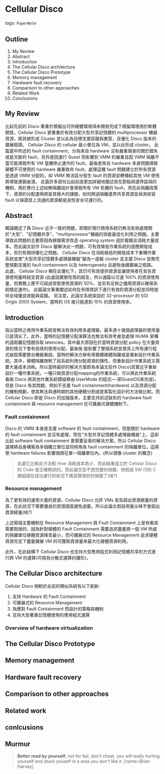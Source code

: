 Cellular Disco
===
###### tags: `PaperNote`

## Outline

1. My Review
2. Abstract
3. Introduction
4. The Cellular Disco architecture
5. The Cellular Disco Prototype
6. Memory management
7. Hardware fault recovery
8. Comparison to other approaches
9. Related Work
10. Conclusions

## My Review
比起先前的 Disco 著重於模擬出可供硬體環境項未開發完成下模擬環境用於軟體開發，Cellular Disco 更著重於有效分配大型共享記憶體的 multiprocessor 機器資源，將其塑形成 Cluster 並以此為目標支援容錯與異質，且優化 Disco 版本的擴展瓶頸。
Cellular Disco 的 cellular 最小單位為 VM，並以此形成 cluster。
此篇當中所述的 fault containment，分為來自 hardware 沒有嚴重傷害的關於錯失或是叉斷的 fault，另外是因運行 
Guest 而影響到 VMM 的嚴重且因 VMM 隔離不當可能導致所有 VM 當機停止運作的 fault，最後是來自 hardware 本身問題導致硬體不可使用的 hardware 嚴重致命 fault。處理這種 fault 問題建立於所有資源是透過 VMM 分配的，如 VMM 無法區分發生 fault 的資源並轉傳給其他 VM 使用將導致連鎖崩潰。
此篇許多部份比起前座更加詳細地闡述其在節點與邊界區隔的機制，用於應付上述如無隔離設計會導致所有 VM 死機的 fault，而在此隔離政策下，資源的分配運用將是其極大的課題，如何跨過隔離邊界共享資源並偵測收容 fault 以保證其上流通的資源都是良性安全可運行的。

## Abstract
概論闡述了與 Disco 近乎一致的問題，即關於現行商用系統仍無法有效處理關於"大型"、"記憶體共享"、"multiprocessor"機器的效能最佳化利用之問題。主要導致此問題的主要原因為根據需求改造 operating system 過於複雜且消耗大量成本。而此論文前作 Disco 雖解決此一問題，可有效降低作業系統的適應開發成本，但仍有期待優化之問題。
Cellular Disco 在消耗極低的開發成本下重構作業系統並使"大型共享記憶體多處理器機器"變為一虛擬 cluster 並支援 Disco 並無完整規劃支援的 fault containment 以及 heterogeneity 且避免後續擴展之瓶頸。
此處， Cellular Disco 稱在此優化下，其仍可有效提供資源並讓使用者在宣告資源使用量時超支資源 (此處因實驗性質的超支，所以通篇以可達 100% 的資源使用量，但實務上應不可超過常態使用資源的 50%、並另有足夠之備用資源以確保系統穩定運作)。
此篇論文著重闡述如何在有限資訊下進行有效的資源分配並同時提供全域優良效能與容錯。
另注意，此論文系統架設於 32-processor 的 SGI Origin 2000 System，當時的 OS 接只能達到 10% 的資源使用率。

## Introduction
指出當時之商用作業系統皆無法有效利用多處理器，最多達十幾個處理器的使用量已是頂尖了。此外，當時的記憶體分配演算法也無法有效考慮並處理 NUMA 架構的遠距離記憶題存取 latencies。其中最大原因在於當時資源分配 policy 在大量資源的情況下會有低效的使用分配。最後施 能影響了整個系統並使其上所有運行程式崩毀需要整台機器重啟。當時的解決方辦有用實體硬體隔離或是重新設計作業系統。其中，硬體隔離限制了該系統利用分配資源的彈性，而重新設計作業系統又需要大量成本消耗。所以當時最好的解決方案即為本論文前作 Disco(其實近乎重新設計一種作業系統，一種只做資源分配mapping的作業系統，可以將此作業系統看做 Disco 將其他作業系統模組移由 UserMode 的程式──即GuestOS來完成)，但是 Disco 有其問題，例如不支援 fault containment(hardware) 以及資源分配的機制規劃，使其無法與通時期的其他硬體分割或是客製化設計的方法做比較。而 Cellular Disco 即是 Disco 的加強版本，主要支持前述缺失的 hardware fault containment 與 resource management 在可擴展式硬體機制下。

### Fault containment
Disco 的 VMM 本身是支援 software 的 fault containment，但是關於 hardware 的 fault containment 並沒有處理，而在"大型共享記憶體多處理器機器"上，這卻比起 software fault containment 更需要妥善的解決方案。所以 Cellular Disco 選擇將自身構築為多個獨立單位並同時用為 fault containment 的隔離單位。這將使 hardware failures 影響侷限在單一隔離單位內。(所以很像 cluster 的概念)
>此處它比較此方法較 Hive 消耗成本為少，而此結果成立於 Cellular Disco 的 Code 是正確無誤的。而此論文並不想完整的偵錯，他假設 5W 行的 C 跟組語在成功運行的狀況下應該算很好的偵錯了(啥?)

### Resource management
為了更有效的運用大量的資源，Cellular Disco 允許 VMs 宣告超出資源總量的資源，在此狀況下需要優良的資源調度避免過載，所以此論文假設用量尖峰不會超出資源總量(啥?)

上述兩個主要機制在 Resource Management 與 Fsult Containment 上是有衝突需要取捨的，因為針對硬體的 Fault Containment 需要追邱盡量將一個 VM 所處的隔離單位硬體資源降至最小，而可擴展式的 Resource Management 追求硬體資源充足下盡量擴展 VM 的可獲取資源量來最大化硬體資源利用。

此外，在此結構下 Cellular Disco 也支持大型應用程式利用記憶體共享的方式進行跨 VM 的運算(可視為分散式運算的雛形)。

## The Cellular Disco architecture
Cellular Disco 相較於此前的類似系統有以下創新:
1. 支持 Hardware 的 Fault Containment
2. 可擴展式的 Resource Management 
3. 為應對 Fault Containment 而設計的策略與機制
4. 支持大型著重記憶體使用的應用程式運算

### Overview of hardware virtualization


## The Cellular Disco Prototype

## Memory management

## Hardware fault recovery

## Comparison to other approaches

## Related work

## conlcusions

## Murmur

>**Better read by yourself**, not for fair, don't cheat, you will really hurting yourself and stuck youself in a area you don't like it. 
[name=Brian Harvey]